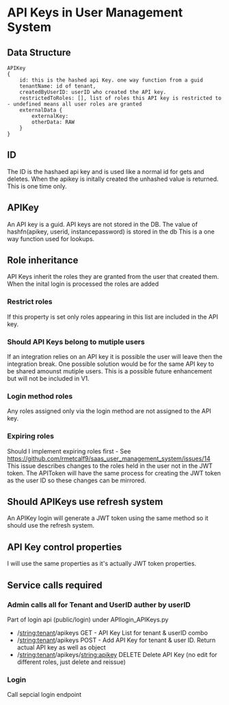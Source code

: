 # API Keys in User Management System

## Data Structure

```
APIKey
{
    id: this is the hashed api Key. one way function from a guid
    tenantName: id of tenant,
    createdByUserID: userID who created the API key.
    restrictedToRoles: [], list of roles this API key is restricted to - undefined means all user roles are granted
    externalData {
        externalKey:
        otherData: RAW
    }
}
```

## ID
The ID is the hashaed api key and is used like a normal id for gets and deletes.
When the apikey is initally created the unhashed value is returned. This is one time only.

## APIKey
An API key is a guid.
API keys are not stored in the DB.
The value of hashfn(apikey, userid, instancepassword) is stored in the db
This is a one way function used for lookups.

## Role inheritance
API Keys inherit the roles they are granted from the user that created them. When the inital login is processed the roles are added

### Restrict roles
If this property is set only roles appearing in this list are included in the API key.

### Should API Keys belong to mutiple users
If an integration relies on an API key it is possible the user will leave then the integration break. One possible solution would be for the same API key to be shared amounst mutiple users. This is a possible future enhancement but will not be included in V1.

### Login method roles
Any roles assigned only via the login method are not assigned to the API key.

### Expiring roles
Should I implement expiring roles first - See https://github.com/rmetcalf9/saas_user_management_system/issues/14
This issue describes changes to the roles held in the user not in the JWT token. The APIToken will have the same process for creating the JWT token as the user ID so these changes can be mirrored.

## Should APIKeys use refresh system
An APIKey login will generate a JWT token using the same method so it should use the refresh system.

## API Key control properties
I will use the same properties as it's actually JWT token properties.

## Service calls required

### Admin calls all for Tenant and UserID auther by userID

Part of login api (public/login) under APIlogin_APIKeys.py

 - /<string:tenant>/apikeys GET - API Key List for tenant & userID combo
 - /<string:tenant>/apikeys POST - Add API Key for tenant & user ID. Return actual API key as well as object
 - /<string:tenant>/apikeys/<string:apikey> DELETE Delete API Key (no edit for different roles, just delete and reissue)

### Login
Call sepcial login endpoint
